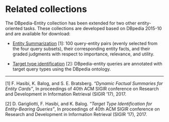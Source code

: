 Related collections
===================

The DBpedia-Entity collection has been extended for two other entity-oriented tasks. These collections are developed based on DBpedia 2015-10 and are available for download:

  - [Entity Summarization](https://github.com/iai-group/DynamicEntitySummarization-DynES) [1]: 100 query-entity pairs (evenly selected from the four query subsets), their corresponding entity facts, and their graded judgments with respect to importance, relevance, and utility.

  - [Target type identification](https://github.com/iai-group/sigir2017-query_types) [2]: DBpedia-entity queries are annotated with target query types using the DBpedia ontology.



----------------
[1] F. Hasibi, K. Balog, and S. E. Bratsberg. *“Dynamic Factual Summaries for Entity Cards”*, In proceedings of 40th ACM SIGIR conference on Research and Development in Information Retrieval (SIGIR ’17),  2017.

[2] D. Garigliotti, F. Hasibi, and K. Balog. *“Target Type Identification for Entity-Bearing Queries”*,  In proceedings of 40th ACM SIGIR conference on Research and Development in Information Retrieval (SIGIR ’17), 2017.


